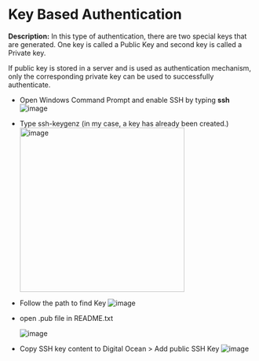 # Key Based Authentication

**Description:** In this type of authentication, there are two special keys that are generated. One key is called a Public Key and second key is called a Private key.

If public key is stored in a server and is used as authentication mechanism, only the corresponding private key can be used to successfully authenticate.

* Open Windows Command Prompt and enable SSH by typing **ssh**
  ![image](https://github.com/user-attachments/assets/08c6b23a-9347-4975-9484-b6b70f232b44)

* Type ssh-keygenz (in my case, a key has already been created.)
   <img width="335" alt="image" src="https://github.com/user-attachments/assets/97ab47ad-1aa3-474e-85ed-7f071bcfe691" />
  
* Follow the path to find Key
  ![image](https://github.com/user-attachments/assets/5f729c2b-7e5d-408f-9e09-4a6d53be5879)

* open .pub file in README.txt

  ![image](https://github.com/user-attachments/assets/ecd4a734-deb9-4154-9dd0-9b408f0e81f7)

* Copy SSH key content to Digital Ocean > Add public SSH Key
  ![image](https://github.com/user-attachments/assets/4dcabb54-e7cc-49e3-8b22-80934c005637)


